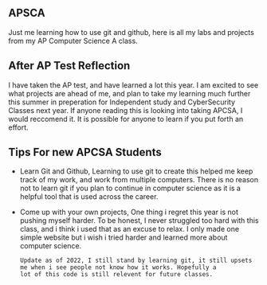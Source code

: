 ## APSCA

Just me learning how to use git and github, here is all my labs and projects from my AP Computer Science A class.

## After AP Test Reflection

I have taken the AP test, and have learned a lot this year. I am excited to see what projects are ahead of me, and plan to take my learning much further this summer in preperation for Independent study and CyberSecurity Classes next year. If anyone reading this is looking into taking APCSA, I would reccomend it. It is possible for anyone to learn if you put forth an effort.

## Tips For new APCSA Students

- Learn Git and Github, Learning to use git to create this helped me keep track of my work, and work from multiple computers. There is no reason not to learn git if you plan to continue in computer science as it is a helpful tool that is used across the career.
- Come up with your own projects, One thing i regret this year is not pushing myself harder. To be honest, I never struggled too hard with this class, and i think i used that as an excuse to relax. I only made one simple website but i wish i tried harder and learned more about computer science.

      Update as of 2022, I still stand by learning git, it still upsets me when i see people not know how it works. Hopefully a 
      lot of this code is still relevent for future classes.

